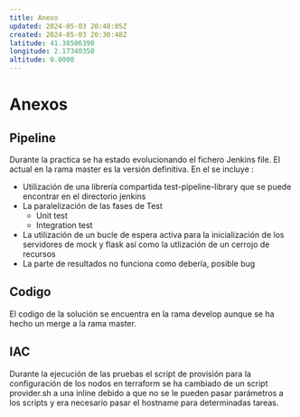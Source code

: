 ```yaml
---
title: Anexo
updated: 2024-05-03 20:48:05Z
created: 2024-05-03 20:30:48Z
latitude: 41.38506390
longitude: 2.17340350
altitude: 0.0000
---
```


# Anexos
## Pipeline
Durante la practica se ha estado evolucionando el fichero Jenkins file. El actual en la rama master es la versión definitiva. En el se incluye :
* Utilización de una librería compartida test-pipeline-library que se puede encontrar en el directorio jenkins
* La paralelización de las fases de Test
  * Unit test
  * Integration test
*  La utilización de un bucle de espera activa para la inicialización de los servidores de mock y flask así como la utlización de un cerrojo de recursos
*  La parte de resultados no funciona como debería, posible bug
## Codigo
El codigo de la solución se encuentra en la rama develop aunque se ha hecho un merge a la rama master.

## IAC
Durante la ejecución de las pruebas el script de provisión para la configuración de los nodos en terraform se ha cambiado de un script provider.sh a una inline debido a que no se le pueden pasar parámetros a los scripts y era necesario pasar el hostname para determinadas tareas.

